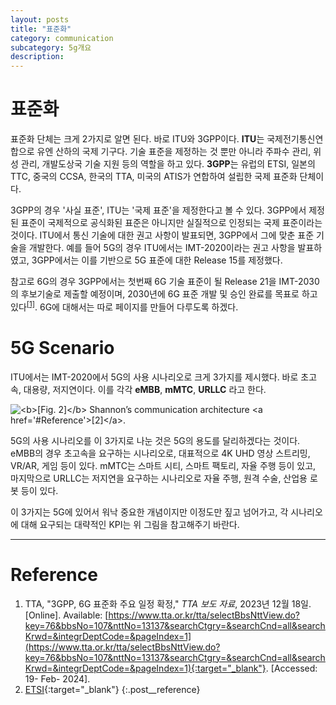 ```yaml
---
layout: posts
title: "표준화"
category: communication
subcategory: 5g개요
description:
---
```


# 표준화

표준화 단체는 크게 2가지로 알면 된다. 바로 ITU와 3GPP이다. **ITU**는 국제전기통신연합으로 유엔 산하의 국제 기구다. 기술 표준을 제정하는 것 뿐만 아니라 주파수 관리, 위성 관리, 개발도상국 기술 지원 등의 역할을 하고 있다. **3GPP**는 유럽의 ETSI, 일본의 TTC, 중국의 CCSA, 한국의 TTA, 미국의 ATIS가 연합하여 설립한 국제 표준화 단체이다.

3GPP의 경우 '사실 표준', ITU는 '국제 표준'을 제정한다고 볼 수 있다. 3GPP에서 제정된 표준이 국제적으로 공식화된 표준은 아니지만 실질적으로 인정되는 국제 표준이라는 것이다. ITU에서 통신 기술에 대한 권고 사항이 발표되면, 3GPP에서 그에 맞춘 표준 기술을 개발한다. 예를 들어 5G의 경우 ITU에서는 IMT-2020이라는 권고 사항을 발표하였고, 3GPP에서는 이를 기반으로 5G 표준에 대한 Release 15를 제정했다.

참고로 6G의 경우 3GPP에서는 첫번째 6G 기술 표준이 될 Release 21을 IMT-2030의 후보기술로 제출할 예정이며, 2030년에 6G 표준 개발 및 승인 완료를 목표로 하고 있다<sup><a href='#Reference'>[1]</a></sup>. 6G에 대해서는 따로 페이지를 만들어 다루도록 하겠다.

# 5G Scenario

ITU에서는 IMT-2020에서 5G의 사용 시나리오로 크게 3가지를 제시했다. 바로 초고속, 대용량, 저지연이다. 이를 각각 **eMBB**, **mMTC**, **URLLC** 라고 한다.

<img class="modal img__small" src="/_pages/study/communication/5g/images/1/1.png" alt="<b>[Fig. 2]</b> Shannon’s communication architecture <a href='#Reference'>[2]</a>."/>

5G의 사용 시나리오를 이 3가지로 나눈 것은 5G의 용도를 달리하겠다는 것이다. eMBB의 경우 초고속을 요구하는 시나리오로, 대표적으로 4K UHD 영상 스트리밍, VR/AR, 게임 등이 있다. mMTC는 스마트 시티, 스마트 팩토리, 자율 주행 등이 있고, 마지막으로 URLLC는 저지연을 요구하는 시나리오로 자율 주행, 원격 수술, 산업용 로봇 등이 있다.

이 3가지는 5G에 있어서 워낙 중요한 개념이지만 이정도만 짚고 넘어가고, 각 시나리오에 대해 요구되는 대략적인 KPI는 위 그림을 참고해주기 바란다.

<!-- # 5G Key Technologies

5G에는 6가지 핵심 기술들이 있는데, 이 기술들이 5G의 컨셉이라고 생각하면 된다. 위에서 말한 시나리오를 지원하기 위해 LTE와 어떤 점이 달라졌고 새롭게 추가되었는지 생각하면서 들어가보자. LTE를 모른다고 하더라도 겁먹을 필요는 없다. 5G에 대한 큰그림을 그리고 간다고 생각하면 된다.
- New Spectrum and Bandwidth<br>
    새로운 주파수 대역 사용에 관한 것이다. 5G에서는 LTE의 황금주파수라고 불리는 1.8 GHz보다 높은 3.5 GHz와 28 GHz를 사용한다. 좀더 자세히 보자면 3.5 GHz는 면허, 5 GHz는 비면허 대역으로 사용 가능하다. 약 30 GHz ~ 300 GHz 대역을 mmWave라고 부르는데, 28 GHz를 사용하기 위해선 mmWave에 대한 기술이 필요하다. 근데 이 mmWave라는 것이 다루기가 쉽지 않다. 자세한 내용은 나중에 다뤄보도록 하자.
- mMIMO and Beamforming<br>
    mMIMO, 즉 massive MIMO는 기존의 4x4 또는 8x8 MIMO보다 큰 64x64, 128x128 MIMO를 이야기 한다. 그럼 MIMO가 뭐냐 뭐가 좋은거냐. 자세한 건 나중에 다루도록 하고, 안테나 개수를 늘려 채널 용량을 넓힌다고 생각하자. Beamforming은 좀더 직관적으로 이해할 수 있다. 레이저를 쏘듯이 안테나의 방향을 조절해 특정 단말에 전파를 쏘겠다는 건데 이는 간섭을 줄이고, 신호의 출력을 높일 수 있는 방법이다.
- Lean Design<br>
    Lean Design은 최대한 가볍게 하자는 것이다. 예를 들어 LTE에서는 몇가지 Always-on, 즉 항상 켜져있는 신호가 존재한다. 채널 추정에 사용되는 신호 같은 것들이 있는데 주기적으로 계속 보내게 되는 신호를 말한다. 이런 신호를 줄이면 네트워크의 에너지 효율을 올릴 수 있고, Always-on 신호로 인해 발생되는 다른 셀들과의 간섭도 줄일 수 있게 된다.
- Network Slicing<br>
    네트워크 슬라이싱은 eMBB, mMTC, URLLC 같이 용도에 따라 네트워크를 슬라이스, 즉 나누자는 건데 네트워크 자원을 더 효율적으로 사용하기 위함이다.
- CUPS<br>
    Controll Plane과 User Plane을 나누자는 것이다.
- Multi-access Edge Computing<br>
    Mobile Edge Computing이라고도 하는데 네트워크의 가장자리(Edge)에서 컴퓨팅하겠다는 것이다. 이는 네트워크의 지연을 줄이기 위함이다. -->


---

# <a name="Reference"></a>Reference
1. TTA, "3GPP, 6G 표준화 주요 일정 확정," <i>TTA 보도 자료</i>, 2023년 12월 18일. [Online]. Available: [https://www.tta.or.kr/tta/selectBbsNttView.do?key=76&bbsNo=107&nttNo=13137&searchCtgry=&searchCnd=all&searchKrwd=&integrDeptCode=&pageIndex=1](https://www.tta.or.kr/tta/selectBbsNttView.do?key=76&bbsNo=107&nttNo=13137&searchCtgry=&searchCnd=all&searchKrwd=&integrDeptCode=&pageIndex=1){:target="_blank"}. [Accessed: 19- Feb- 2024].
2. [ETSI](https://www.etsi.org/technologies/5g?tmpl=component){:target="_blank"}
{:.post__reference}
